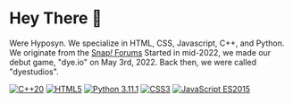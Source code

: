 # Hey There 👋

Were Hyposyn. We specialize in HTML, CSS, Javascript, C++, and Python.
We originate from the [Snap<i>!</i> Forums](http://forum.snap.berkeley.edu)
Started in mid-2022, we made our debut game, "dye.io" on May 3rd, 2022.
Back then, we were called "dyestudios".

[![C++20](https://img.shields.io/badge/C%2B%2B20-2ea44f?style=for-the-badge&logo=C%2B%2B)](https://en.cppreference.com/w/cpp/20) [![HTML5](https://img.shields.io/badge/HTML5-2ea44f?style=for-the-badge&logo=HTML5&logoColor=white)](https://en.wikipedia.org/wiki/HTML5) [![Python 3.11.1](https://img.shields.io/badge/Python_3.11.1-2ea44f?style=for-the-badge&logo=Python&logoColor=white)](https://www.python.org/) [![CSS3](https://img.shields.io/badge/CSS3-2ea44f?style=for-the-badge&logo=CSS3&logoColor=white)](https://www.css3.info/) [![JavaScript ES2015](https://img.shields.io/badge/JavaScript_ES2015-2ea44f?style=for-the-badge&logo=JavaScript&logoColor=white)](https://www.geeksforgeeks.org/es2015-latest-version-of-javascript/) 
